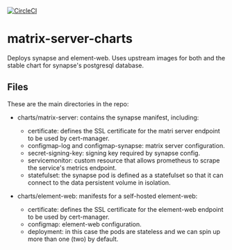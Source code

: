 [![CircleCI](https://circleci.com/gh/w3f/matrix-server-charts.svg?style=svg)](https://circleci.com/gh/w3f/matrix-server-charts)

# matrix-server-charts

Deploys synapse and element-web. Uses upstream images for both and the stable chart for synapse's postgresql database.

## Files

These are the main directories in the repo:

*  charts/matrix-server: contains the synapse manifest, including:
   *  certificate: defines the SSL certificate for the matri server endpoint to be used by cert-manager.
   *  configmap-log and configmap-synapse: matrix server configuration.
   *  secret-signing-key: signing key required by synapse config.
   *  servicemonitor: custom resource that allows prometheus to scrape the service's metrics endpoint.
   *  statefulset: the synapse pod is defined as a statefulset so that it can connect to the data persistent volume in isolation.

*  charts/element-web: manifests for a self-hosted element-web:
   *  certificate: defines the SSL certificate for the element-web endpoint to be used by cert-manager.
   *  configmap: element-web configuration.
   *  deployment: in this case the pods are stateless and we can spin up more than one (two) by default.
